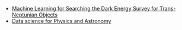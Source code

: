 - [Machine Learning for Searching the Dark Energy Survey for Trans-Neptunian Objects](https://arxiv.org/pdf/2009.12856v1.pdf)
- [Data science for Physics and Astronomy](https://indico.cern.ch/event/865130/contributions/3652666/attachments/1954479/3248071/Data_science_for_Physics_and_Astronomy_Lightning_Talks.pdf)
